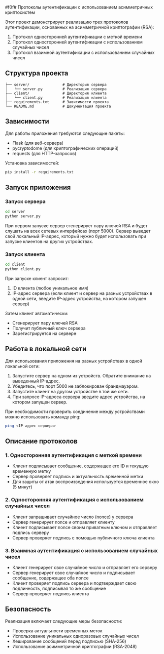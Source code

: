 #f0f# Протоколы аутентификации с использованием асимметричных криптосистем

Этот проект демонстрирует реализацию трех протоколов аутентификации, основанных на асимметричной криптографии (RSA):

1. Протокол односторонней аутентификации с меткой времени
2. Протокол односторонней аутентификации с использованием случайных чисел
3. Протокол взаимной аутентификации с использованием случайных чисел

## Структура проекта

```
├── server/               # Директория сервера
│   └── server.py         # Реализация сервера
├── client/               # Директория клиента
│   └── client.py         # Реализация клиента
├── requirements.txt      # Зависимости проекта
└── README.md             # Документация проекта
```

## Зависимости

Для работы приложения требуются следующие пакеты:
- Flask (для веб-сервера)
- pycryptodome (для криптографических операций)
- requests (для HTTP-запросов)

Установка зависимостей:
```bash
pip install -r requirements.txt
```

## Запуск приложения

### Запуск сервера

```bash
cd server
python server.py
```

При первом запуске сервер сгенерирует пару ключей RSA и будет слушать на всех сетевых интерфейсах (порт 5000).
Сервер выведет свой локальный IP-адрес, который нужно будет использовать при запуске клиентов на других устройствах.

### Запуск клиента

```bash
cd client
python client.py
```

При запуске клиент запросит:
1. ID клиента (любое уникальное имя)
2. IP-адрес сервера (если клиент и сервер на разных устройствах в одной сети, введите IP-адрес устройства, на котором запущен сервер)

Затем клиент автоматически:
- Сгенерирует пару ключей RSA
- Получит публичный ключ сервера
- Зарегистрируется на сервере

## Работа в локальной сети

Для использования приложения на разных устройствах в одной локальной сети:

1. Запустите сервер на одном из устройств. Обратите внимание на выведенный IP-адрес.
2. Убедитесь, что порт 5000 не заблокирован брандмауэром.
3. Запустите клиент на другом устройстве в той же сети.
4. При запросе IP-адреса сервера введите адрес устройства, на котором запущен сервер.

При необходимости проверить соединение между устройствами можно использовать команду ping:
```bash
ping <IP-адрес сервера>
```

## Описание протоколов

### 1. Односторонняя аутентификация с меткой времени

- Клиент подписывает сообщение, содержащее его ID и текущую временную метку
- Сервер проверяет подпись и актуальность временной метки
- Для защиты от атак воспроизведения используется временное окно (5 минут)

### 2. Односторонняя аутентификация с использованием случайных чисел

- Клиент запрашивает случайное число (nonce) у сервера
- Сервер генерирует nonce и отправляет клиенту
- Клиент подписывает nonce своим приватным ключом и отправляет подпись серверу
- Сервер проверяет подпись с помощью публичного ключа клиента

### 3. Взаимная аутентификация с использованием случайных чисел

- Клиент генерирует свое случайное число и отправляет его серверу
- Сервер генерирует свое случайное число и подписывает сообщение, содержащее оба nonce
- Клиент проверяет подпись сервера и подтверждает свою подлинность, подписывая то же сообщение
- Сервер проверяет подпись клиента

## Безопасность

Реализация включает следующие меры безопасности:
- Проверка актуальности временных меток
- Использование уникальных одноразовых случайных чисел
- Хеширование сообщений перед подписью (SHA-256)
- Использование асимметричной криптографии (RSA-2048) 